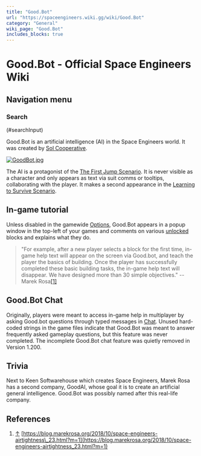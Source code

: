 ```yaml
---
title: "Good.Bot"
url: "https://spaceengineers.wiki.gg/wiki/Good.Bot"
category: "General"
wiki_page: "Good.Bot"
includes_blocks: true
---
```


# Good.Bot - Official Space Engineers Wiki

## Navigation menu

### Search

(#searchInput)

Good.Bot is an artificial intelligence (AI) in the Space Engineers world. It was created by [Sol Cooperative](https://spaceengineers.wiki.gg/wiki/Sol_Cooperative "Sol Cooperative").

[![GoodBot.jpg](https://spaceengineers.wiki.gg/images/thumb/5/56/GoodBot.jpg/320px-GoodBot.jpg?f3bee5)](https://spaceengineers.wiki.gg/wiki/File:GoodBot.jpg)

The AI is a protagonist of the [The First Jump Scenario](https://spaceengineers.wiki.gg/wiki/The_First_Jump_Scenario "The First Jump Scenario"). It is never visible as a character and only appears as text via suit comms or tooltips, collaborating with the player. It makes a second appearance in the [Learning to Survive Scenario](https://spaceengineers.wiki.gg/wiki/Learning_to_Survive_Scenario "Learning to Survive Scenario").

## In-game tutorial

Unless disabled in the gamewide [Options](https://spaceengineers.wiki.gg/wiki/Options "Options"), Good.Bot appears in a popup window in the top-left of your games and comments on various [unlocked](https://spaceengineers.wiki.gg/wiki/Progression "Progression") blocks and explains what they do.

> "For example, after a new player selects a block for the first time, in-game help text will appear on the screen via Good.bot, and teach the player the basics of building. Once the player has successfully completed these basic building tasks, the in-game help text will disappear. We have designed more than 30 simple objectives." -- Marek Rosa[\[1\]](#cite_note-1)

## Good.Bot Chat

Originally, players were meant to access in-game help in multiplayer by asking Good.bot questions through typed messages in [Chat](https://spaceengineers.wiki.gg/wiki/Chat "Chat"). Unused hard-coded strings in the game files indicate that Good.Bot was meant to answer frequently asked gameplay questions, but this feature was never completed. The incomplete Good.Bot chat feature was quietly removed in Version 1.200.

## Trivia

Next to Keen Softwarehouse which creates Space Engineers, Marek Rosa has a second company, GoodAI, whose goal it is to create an artificial general intelligence. Good.Bot was possibly named after this real-life company.

## References

1.  [↑](#cite_ref-1 "Jump up") [https://blog.marekrosa.org/2018/10/space-engineers-airtightness\_23.html?m=1](https://blog.marekrosa.org/2018/10/space-engineers-airtightness_23.html?m=1)